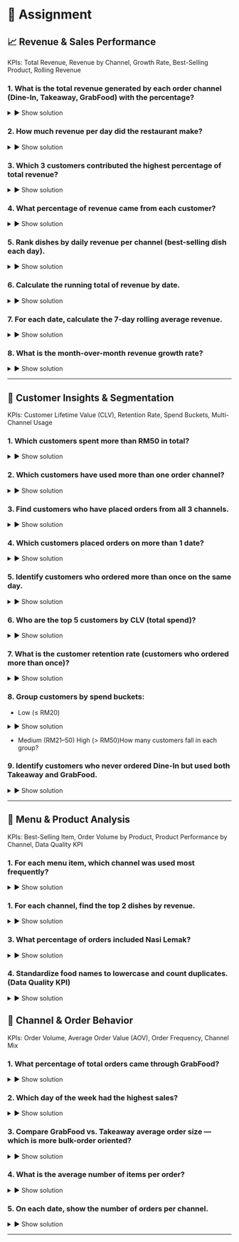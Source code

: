 # 📝 Assignment 

## 📈 Revenue & Sales Performance
KPIs: Total Revenue, Revenue by Channel, Growth Rate, Best-Selling Product, Rolling Revenue

### 1. What is the total revenue generated by each order channel (Dine-In, Takeaway, GrabFood) with the percentage?

<details> 
<summary> ▶️ Show solution</summary>

```sql

```

✅ Expected result:
| **count** |
|-----------|
| 297       |

</details>

### 2. How much revenue per day did the restaurant make?

<details> 
<summary> ▶️ Show solution</summary>

```sql

```

✅ Expected result:
| **count** |
|-----------|
| 297       |

</details>

### 3. Which 3 customers contributed the highest percentage of total revenue?

<details> 
<summary> ▶️ Show solution</summary>

```sql

```

✅ Expected result:
| **count** |
|-----------|
| 297       |

</details>

### 4. What percentage of revenue came from each customer?

<details> 
<summary> ▶️ Show solution</summary>

```sql

```

✅ Expected result:
| **count** |
|-----------|
| 297       |

</details>

### 5. Rank dishes by daily revenue per channel (best-selling dish each day).

<details> 
<summary> ▶️ Show solution</summary>

```sql

```

✅ Expected result:
| **count** |
|-----------|
| 297       |

</details>

### 6. Calculate the running total of revenue by date.

<details> 
<summary> ▶️ Show solution</summary>

```sql

```

✅ Expected result:
| **count** |
|-----------|
| 297       |

</details>

### 7. For each date, calculate the 7-day rolling average revenue.

<details> 
<summary> ▶️ Show solution</summary>

```sql

```

✅ Expected result:
| **count** |
|-----------|
| 297       |

</details>

### 8. What is the month-over-month revenue growth rate?

<details> 
<summary> ▶️ Show solution</summary>

```sql

```

✅ Expected result:
| **count** |
|-----------|
| 297       |

</details>

***

## 👥 Customer Insights & Segmentation
KPIs: Customer Lifetime Value (CLV), Retention Rate, Spend Buckets, Multi-Channel Usage

### 1. Which customers spent more than RM50 in total?

<details> 
<summary> ▶️ Show solution</summary>

```sql

```

✅ Expected result:
| **count** |
|-----------|
| 297       |

</details>

### 2. Which customers have used more than one order channel?

<details> 
<summary> ▶️ Show solution</summary>

```sql

```

✅ Expected result:
| **count** |
|-----------|
| 297       |

</details>

### 3. Find customers who have placed orders from all 3 channels.

<details> 
<summary> ▶️ Show solution</summary>

```sql

```

✅ Expected result:
| **count** |
|-----------|
| 297       |

</details>

### 4. Which customers placed orders on more than 1 date?

<details> 
<summary> ▶️ Show solution</summary>

```sql

```

✅ Expected result:
| **count** |
|-----------|
| 297       |

</details>

### 5. Identify customers who ordered more than once on the same day.

<details> 
<summary> ▶️ Show solution</summary>

```sql

```

✅ Expected result:
| **count** |
|-----------|
| 297       |

</details>

### 6. Who are the top 5 customers by CLV (total spend)?

<details> 
<summary> ▶️ Show solution</summary>

```sql

```

✅ Expected result:
| **count** |
|-----------|
| 297       |

</details>

### 7. What is the customer retention rate (customers who ordered more than once)?

<details> 
<summary> ▶️ Show solution</summary>

```sql

```

✅ Expected result:
| **count** |
|-----------|
| 297       |

</details>

### 8. Group customers by spend buckets:
- Low (≤ RM20)


<details> 
<summary> ▶️ Show solution</summary>

```sql

```

✅ Expected result:
| **count** |
|-----------|
| 297       |

</details>

- Medium (RM21–50)
 High (> RM50)How many customers fall in each group?

### 9. Identify customers who never ordered Dine-In but used both Takeaway and GrabFood.

<details> 
<summary> ▶️ Show solution</summary>

```sql

```

✅ Expected result:
| **count** |
|-----------|
| 297       |

</details>

***

## 🍲 Menu & Product Analysis
KPIs: Best-Selling Item, Order Volume by Product, Product Performance by Channel, Data Quality KPI

### 1. For each menu item, which channel was used most frequently?

<details> 
<summary> ▶️ Show solution</summary>

```sql

```

✅ Expected result:
| **count** |
|-----------|
| 297       |

</details>

### 1. For each channel, find the top 2 dishes by revenue.

<details> 
<summary> ▶️ Show solution</summary>

```sql

```

✅ Expected result:
| **count** |
|-----------|
| 297       |

</details>

### 3. What percentage of orders included Nasi Lemak?

<details> 
<summary> ▶️ Show solution</summary>

```sql

```

✅ Expected result:
| **count** |
|-----------|
| 297       |

</details>

### 4. Standardize food names to lowercase and count duplicates. (Data Quality KPI)

<details> 
<summary> ▶️ Show solution</summary>

```sql

```

✅ Expected result:
| **count** |
|-----------|
| 297       |

</details>


## 🛒 Channel & Order Behavior
KPIs: Order Volume, Average Order Value (AOV), Order Frequency, Channel Mix

### 1. What percentage of total orders came through GrabFood?

<details> 
<summary> ▶️ Show solution</summary>

```sql

```

✅ Expected result:
| **count** |
|-----------|
| 297       |

</details>

### 2. Which day of the week had the highest sales?

<details> 
<summary> ▶️ Show solution</summary>

```sql

```

✅ Expected result:
| **count** |
|-----------|
| 297       |

</details>

### 3. Compare GrabFood vs. Takeaway average order size — which is more bulk-order oriented?

<details> 
<summary> ▶️ Show solution</summary>

```sql

```

✅ Expected result:
| **count** |
|-----------|
| 297       |

</details>

### 4. What is the average number of items per order?

<details> 
<summary> ▶️ Show solution</summary>

```sql

```

✅ Expected result:
| **count** |
|-----------|
| 297       |

</details>

### 5. On each date, show the number of orders per channel.

<details> 
<summary> ▶️ Show solution</summary>

```sql

```

✅ Expected result:
| **count** |
|-----------|
| 297       |

</details>

***

